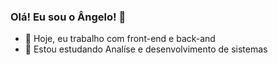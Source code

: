 ### Olá! Eu sou o Ângelo! 👋

- 🔭 Hoje, eu trabalho com front-end e back-and
- 🌱 Estou estudando Analíse e desenvolvimento de sistemas
